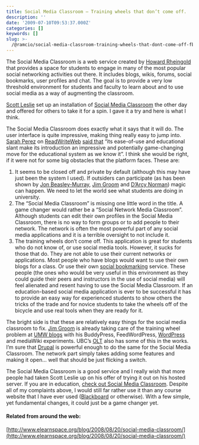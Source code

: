 ```yaml
---
title: Social Media Classroom — Training wheels that don’t come off.
description: ''
date: '2009-07-10T09:53:37.000Z'
categories: []
keywords: []
slug: >-
  /@ramcio/social-media-classroom-training-wheels-that-dont-come-off-fb4decda4764
---
```


The Social Media Classroom is a web service created by [Howard Rheingold](http://www.rheingold.com/) that provides a space for students to engage in many of the most popular social networking activities out there. It includes blogs, wikis, forums, social bookmarks, user profiles and chat. The goal is to provide a very low threshold environment for students and faculty to learn about and to use social media as a way of augmenting the classroom.

[Scott Leslie](http://www.edtechpost.ca/wordpress/ "Scott Leslie") set up an installation of [Social Media Classroom](http://socialmediaclassroom.com/ "Social Media Classroom") the other day and offered for others to take it for a spin. I gave it a try and here is what I think.

The Social Media Classroom does exactly what it says that it will do. The user interface is quite impressive, making thing really easy to jump into. [Sarah Perez](http://www.sarahintampa.com/ "Sarah Perez") on [ReadWriteWeb](http://readwriteweb.com "ReadWriteWeb") [said that](http://www.readwriteweb.com/archives/the_social_media_classroom_a_new_platform_for_education.php) “its ease-of-use and educational slant make its introduction an impressive and potentially game-changing move for the educational system as we know it”. I think she would be right, if it were not for some big obstacles that the platform faces. These are:

1.  It seems to be closed off and private by default (although this may have just been the system I used). If outsiders can participate (as has been shown by [Jon Beasley-Murray](http://en.wikipedia.org/wiki/Wikipedia:WikiProject_Murder_Madness_and_Mayhem), [Jim Groom](http://bavatuesdays.com/marking-digital-history-at-umw/) and [D’Arcy Norman](http://www.darcynorman.net/)) magic can happen. We need to let the world see what students are doing in university.
2.  The “Social Media Classroom” is missing one little word in the title. A game changer would rather be a “Social Network Media Classroom”. Although students can edit their own profiles in the Social Media Classroom, there is no way to form groups or to add people to their network. The network is often the most powerful part of any social media applications and it is a terrible oversight to not include it.
3.  The training wheels don’t come off. This application is great for students who do not know of, or use social media tools. However, it sucks for those that do. They are not able to use their current networks or applications. Most people who have blogs would want to use their own blogs for a class. Or use their own [social bookmarking](http://en.wikipedia.org/wiki/Social_bookmarking "Social bookmarking") service. These people (the ones who would be very useful in this environment as they could guide their peers and instructors in the use of social media) will feel alienated and resent having to use the Social Media Classroom. If an education-based social media application is ever to be successful it has to provide an easy way for experienced students to show others the tricks of the trade and for novice students to take the wheels off of the bicycle and use real tools when they are ready for it.

The bright side is that these are relatively easy things for the social media classroom to fix. [Jim Groom](http://bavatuesdays.com/ "Jim Groom") is already taking care of the training wheel problem at [UMW blogs](http://umwblogs.org/ "UMW blogs") with his BuddyPress, FeedWordPress, [WordPress](http://wordpress.org "WordPress") and mediaWiki experiments. UBC’s [OLT](olt.ubc.ca) also has some of this in the works. I’m sure that [Drupal](http://drupal.org "Drupal") is powerful enough to do the same for the Social Media Classroom. The network part simply takes adding some features and making it open… well that should be just flicking a switch.

The Social Media Classroom is a good service and I really wish that more people had taken Scott Leslie up on his offer of trying it out on his hosted server. If you are in education, [check out Social Media Classroom](http://socialmediaclassroom.com/). Despite all of my complaints above, I would still far rather use it than any course website that I have ever used ([Blackboard](http://www.blackboard.com "Blackboard") or otherwise). With a few simple, yet fundamental changes, it could just be a game changer yet.

#### Related from around the web:

[http://www.elearnspace.org/blog/2008/08/20/social-media-classroom/](http://www.elearnspace.org/blog/2008/08/20/social-media-classroom/)